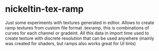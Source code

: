 # nickeltin-tex-ramp
Just some experiments with textures generated in edtior.
Allows to create ramp textures from custom file format .texramp, this is combinations of curves for each channel or gradeint.
All this data in import time used to create texture with discrete resolution that can be used anywhere (mainly was created for shaders, but ramps also works great for UI tints)

